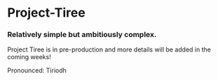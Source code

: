 # Project-Tiree

<h3>Relatively simple but ambitiously complex.</h3>
<p> Project Tiree is in pre-production and more details will be added in the coming weeks! </p>
<p></p>
<footer>Pronounced: Tiriodh</footer>
